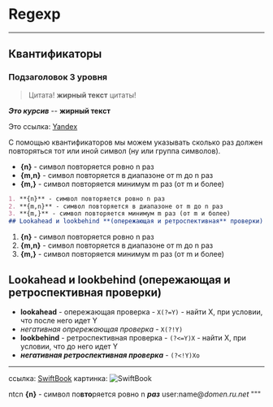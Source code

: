 # Regexp
______________
## Квантификаторы

###  Подзаголовок **3 уровня**

> Цитата! **жирный текcт** цитаты!

***Это курсив*** -- **жирный текcт**

Это ссылка:
[Yandex](https://yandex.ru)

С помощью квантификаторов мы можем указывать сколько раз должен повторяться тот или иной символ (ну или группа символов).

- **{n}** - символ повторяется ровно n раз
- **{m,n}** - символ повторяется в диапазоне от m до n раз
- **{m,}** - символ повторяется минимум m раз (от m и более)

```md
1. **{n}** - символ повторяется ровно n раз
2. **{m,n}** - символ повторяется в диапазоне от m до n раз
3. **{m,}** - символ повторяется минимум m раз (от m и более)
## Lookahead и lookbehind **(опережающая и ретроспективная** проверки)
```

1. **{n}** - символ повторяется ровно n раз
2. **{m,n}** - символ повторяется в диапазоне от m до n раз
3. **{m,}** - символ повторяется минимум m раз (от m и более)

## Lookahead и lookbehind (опережающая и ретроспективная проверки)
- **lookahead** - опережающая проверка - `X(?=Y)` - найти Х, при условии, что после него идет Y
- *негативная опрережающая проверка* - `Х(?!Y)`
- **lookbehind** - ретроспективная проверка - `(?<=Y)X` - найти Х, при условии, что до него идет Y
- ***негативная ретроспективная проверка*** - `(?<!Y)Xo`
___
ссылка: [SwiftBook](https://swiftbook.org) 
картинка: ![SwiftBook](https://swiftbook.org)

ntcn **{n}** - символ по**вто**ряется ровно n ***раз*** user:name@*domen.ru.net*
"""
